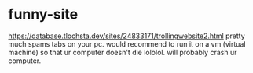 # funny-site
https://database.tlochsta.dev/sites/24833171/trollingwebsite2.html
pretty much spams tabs on your pc. would recommend to run it on a vm (virtual machine) so that ur computer doesn't die lololol.
will probably crash ur computer.
